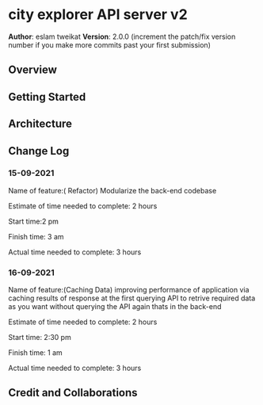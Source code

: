 # city explorer API server v2

**Author**: eslam tweikat
**Version**: 2.0.0 (increment the patch/fix version number if you make more commits past your first submission)

## Overview
<!-- Provide a high level overview of what this application is and why you are building it, beyond the fact that it's an assignment for this class. (i.e. What's your problem domain?) -->

## Getting Started
<!-- What are the steps that a user must take in order to build this app on their own machine and get it running? -->

## Architecture
<!-- Provide a detailed description of the application design. What technologies (languages, libraries, etc) you're using, and any other relevant design information. -->

## Change Log

<!-- Use this area to document the iterative changes made to your application as each feature is successfully implemented. Use time stamps. Here's an example:

01-01-2001 4:59pm - Application now has a fully-functional express server, with a GET route for the location resource. -->

### 15-09-2021

Name of feature:( Refactor) Modularize the back-end codebase

Estimate of time needed to complete: 2 hours

Start time:2 pm

Finish time: 3 am

Actual time needed to complete: 3 hours

### 16-09-2021

Name of feature:(Caching Data) improving performance of application via caching results of response at the first querying API to retrive required data as you want without querying the API again thats in the back-end

Estimate of time needed to complete: 2 hours

Start time: 2:30 pm

Finish time: 1 am

Actual time needed to complete: 3 hours

## Credit and Collaborations
<!-- Give credit (and a link) to other people or resources that helped you build this application. -->

